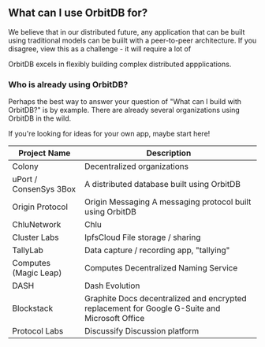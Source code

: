 ## What can I use OrbitDB for?

We believe that in our distributed future, any application that can be built using traditional models can be buiilt with a peer-to-peer architecture. If you disagree, view this as a challenge - it will require a lot of

OrbitDB excels in flexibly building complex distributed appplications.

### Who is already using OrbitDB?

Perhaps the best way to answer your question of "What can I build with OrbitDB?" is by example. There are already several organizations using OrbitDB in the wild.

If you're looking for ideas for your own app, maybe start here!

| Project Name | Description |
| ------------ | ------------|
| Colony | Decentralized organizations |
| uPort / ConsenSys 3Box |  A distributed database built using OrbitDB |
| Origin Protocol | Origin Messaging A messaging protocol built using OrbitDB |
| ChluNetwork | Chlu |
| Cluster Labs |  IpfsCloud File storage / sharing |
| TallyLab | Data capture / recording app, "tallying" |
| Computes (Magic Leap) | Computes Decentralized Naming Service |
| DASH | Dash Evolution |
| Blockstack | Graphite Docs decentralized and encrypted replacement for Google G-Suite and Microsoft Office |
| Protocol Labs | Discussify Discussion platform |
